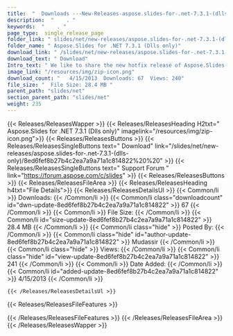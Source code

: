 ```yaml
---
title:  "  Downloads ---New-Releases-aspose.slides-for-.net-7.3.1-(dlls-only) . " 
description:  "    . " 
keywords:  "    . " 
page_type:  single_release_page
folder_link: " slides/net/new-releases/aspose.slides-for-.net-7.3.1-(dlls-only)/"
folder_name: " Aspose.Slides for .NET 7.3.1 (Dlls only)"
download_link: " /slides/net/new-releases/aspose.slides-for-.net-7.3.1-(dlls-only)/8ed6fef8b27b4c2ea7a9a71a1c814822"
download_text: " Download"
Intro_text: " We like to share the new hotfix release of Aspose.Slides for .NET. The following..."
image_link: "/resources/img/zip-icon.png"
download_count: "   4/15/2013  Downloads: 67  Views: 240"
file_size: "  File Size: 28.4 MB "
parent_path: "slides/net"
section_parent_path: "slides/net"
weight: 235 
---
```


{{< Releases/ReleasesWapper >}}
  {{< Releases/ReleasesHeading H2txt=" Aspose.Slides for .NET 7.3.1 (Dlls only)" imagelink="/resources/img/zip-icon.png">}}
  {{< Releases/ReleasesButtons >}}
    {{< Releases/ReleasesSingleButtons text=" Download" link="/slides/net/new-releases/aspose.slides-for-.net-7.3.1-(dlls-only)/8ed6fef8b27b4c2ea7a9a71a1c814822%20%20" >}}
    {{< Releases/ReleasesSingleButtons text=" Support Forum " link="https://forum.aspose.com/c/slides" >}}
  {{< Releases/ReleasesButtons >}}
  {{< Releases/ReleasesFileArea >}}
    {{< Releases/ReleasesHeading h4txt="File Details">}}
    {{< Releases/ReleasesDetailsUl >}}
            {{< Common/li  >}} Downloads: {{< /Common/li >}} 
      {{< Common/li class="downloadcount" id="dwn-update-8ed6fef8b27b4c2ea7a9a71a1c814822" >}} 67 {{< /Common/li >}} 
      {{< Common/li  >}} File Size: {{< /Common/li >}} 
      {{< Common/li id="size-update-8ed6fef8b27b4c2ea7a9a71a1c814822" >}} 28.4 MB {{< /Common/li >}} 
      {{< Common/li  class="hide" >}} Posted By: {{< /Common/li >}} 
      {{< Common/li class="hide" id="author-update-8ed6fef8b27b4c2ea7a9a71a1c814822" >}} Mudassir {{< /Common/li >}} 
      {{< Common/li class="hide"  >}} Views: {{< /Common/li >}} 
      {{< Common/li class="hide" id="view-update-8ed6fef8b27b4c2ea7a9a71a1c814822" >}} 241 {{< /Common/li >}} 
      {{< Common/li  >}} Date Added: {{< /Common/li >}} 
      {{< Common/li id="added-update-8ed6fef8b27b4c2ea7a9a71a1c814822" >}} 4/15/2013 {{< /Common/li >}} 

    {{< /Releases/ReleasesDetailsUl >}}

  {{< Releases/ReleasesFileFeatures >}}
      
  {{< /Releases/ReleasesFileFeatures >}}
 {{< /Releases/ReleasesFileArea >}}
{{< /Releases/ReleasesWapper >}}


